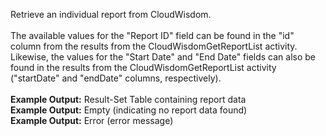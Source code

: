 Retrieve an individual report from CloudWisdom.
<br><br>
The available values for the "Report ID" field can be found in the "id" column from the results from the CloudWisdomGetReportList activity.  Likewise, the values for the "Start Date" and "End Date" fields can also be found in the results from the CloudWisdomGetReportList activity ("startDate" and "endDate" columns, respectively).
<br><br>
<b>Example Output:</b> Result-Set Table containing report data
<br>
<b>Example Output:</b> Empty (indicating no report data found)
<br>
<b>Example Output:</b> Error (error message)
